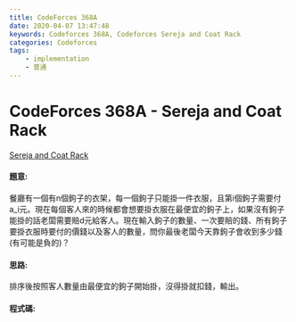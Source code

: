 ```yaml
---
title: CodeForces 368A
date: 2020-04-07 13:47:48
keywords: Codeforces 368A, Codeforces Sereja and Coat Rack
categories: Codeforces
tags:
    - implementation
    - 普通
---
```

# CodeForces 368A - Sereja and Coat Rack
[Sereja and Coat Rack](https://codeforces.com/problemset/problem/368/A)


#### 題意:
餐廳有一個有n個鉤子的衣架，每一個鉤子只能掛一件衣服，且第i個鉤子需要付a_i元。現在每個客人來的時候都會想要掛衣服在最便宜的鉤子上，如果沒有鉤子能掛的話老闆需要賠d元給客人。現在輸入鉤子的數量、一次要賠的錢、所有鉤子要掛衣服時要付的價錢以及客人的數量，問你最後老闆今天靠鉤子會收到多少錢(有可能是負的)？
<!-- more -->
#### 思路:
排序後按照客人數量由最便宜的鉤子開始掛，沒得掛就扣錢，輸出。

#### 程式碼:
<script src="https://gist.github.com/Daviswww/088f66204dfceb4ca145801133690fbe.js"></script>
